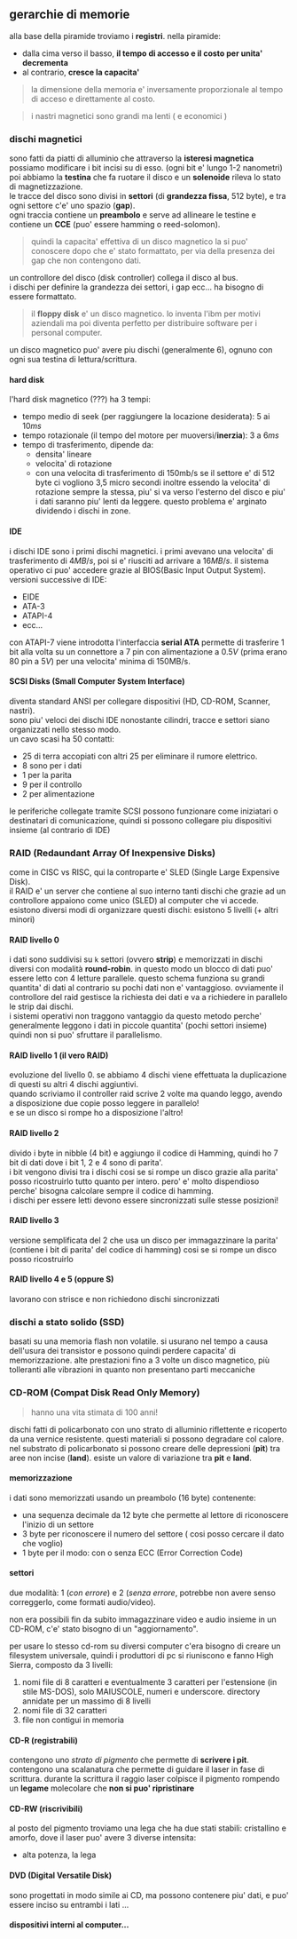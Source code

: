 ## gerarchie di memorie
alla base della piramide troviamo i **registri**.
nella piramide:
* dalla cima verso il basso, **il tempo di accesso e il costo per unita' decrementa**
* al contrario, **cresce la capacita'**

> la dimensione della memoria e' inversamente proporzionale al tempo di acceso e direttamente al costo.

> i nastri magnetici sono grandi ma lenti ( e economici )

### dischi magnetici
sono fatti da piatti di alluminio che attraverso la **isteresi magnetica** possiamo modificare i bit incisi su di esso. (ogni bit e' lungo 1-2 nanometri)  
poi abbiamo la **testina** che fa ruotare il disco e un **solenoide** rileva lo stato di magnetizzazione.  
le tracce del disco sono divisi in **settori** (di **grandezza fissa**, 512 byte), e tra ogni settore c'e' uno spazio (**gap**).  
ogni traccia contiene un **preambolo** e serve ad allineare le testine e contiene un **CCE** (puo' essere hamming o reed-solomon).  

> quindi la capacita' effettiva di un disco magnetico la si puo' conoscere dopo che e' stato formattato, per via della presenza dei gap che non contengono dati.

un controllore del disco (disk controller) collega il disco al bus.  
i dischi per definire la grandezza dei settori, i gap ecc... ha bisogno di essere formattato.

> il **floppy disk** e' un disco magnetico. lo inventa l'ibm per motivi aziendali ma poi diventa perfetto per distribuire software per i personal computer.

un disco magnetico puo' avere piu dischi (generalmente 6), ognuno con ogni sua testina di lettura/scrittura.
#### hard disk 
l'hard disk magnetico (???) ha 3 tempi:
* tempo medio di seek (per raggiungere la locazione desiderata): $5$ ai $10 ms$
* tempo rotazionale (il tempo del motore per muoversi/**inerzia**): $3$ a $6ms$
* tempo di trasferimento, dipende da:
	* densita' lineare
	* velocita' di rotazione
	* con una velocita di trasferimento di 150mb/s se il settore e' di 512 byte ci vogliono 3,5 micro secondi
inoltre essendo la velocita' di rotazione sempre la stessa, piu' si va verso l'esterno del disco e piu' i dati saranno piu' lenti da leggere. questo problema e' arginato dividendo i dischi in zone.
#### IDE
i dischi IDE sono i primi dischi magnetici. i primi avevano una velocita' di trasferimento di $4MB /s$, poi si e' riusciti ad arrivare a $16MB /s$. il sistema operativo ci puo' accedere grazie al BIOS(Basic Input Output System).  
versioni successive di IDE:
* EIDE
* ATA-3
* ATAPI-4
* ecc...

con ATAPI-7 viene introdotta l'interfaccia **serial ATA** permette di trasferire 1 bit alla volta su un connettore a 7 pin con alimentazione a $0.5V$ (prima erano 80 pin a $5V$) per una velocita' minima di 150MB/s.  

#### SCSI Disks (Small Computer System Interface)
diventa standard ANSI per collegare dispositivi (HD, CD-ROM, Scanner, nastri).  
sono piu' veloci dei dischi IDE nonostante cilindri, tracce e settori siano organizzati nello stesso modo.  
un cavo scasi ha 50 contatti:
* 25 di terra accopiati con altri 25 per eliminare il rumore elettrico.
* 8 sono per i dati
* 1 per la parita
* 9 per il controllo
* 2 per alimentazione

le periferiche collegate tramite SCSI possono funzionare come iniziatari o destinatari di comunicazione, quindi si possono collegare piu dispositivi insieme (al contrario di IDE)

### RAID (Redaundant Array Of Inexpensive Disks)
come in CISC vs RISC, qui la controparte e' SLED (Single Large Expensive Disk).  
il RAID e' un server che contiene al suo interno tanti dischi che grazie ad un controllore appaiono come unico (SLED) al computer che vi accede.   
esistono diversi modi di organizzare questi dischi: esistono 5 livelli (+ altri minori)
#### RAID livello 0
i dati sono suddivisi su `k` settori (ovvero **strip**) e memorizzati in dischi diversi con modalità **round-robin**. in questo modo un blocco di dati puo' essere letto con 4 letture parallele. questo schema funziona su grandi quantita' di dati al contrario su pochi dati non e' vantaggioso. ovviamente il controllore del raid gestisce la richiesta dei dati e va a richiedere in parallelo le strip dai dischi.  
i sistemi operativi non traggono vantaggio da questo metodo perche' generalmente leggono i dati in piccole quantita' (pochi settori insieme) quindi non si puo' sfruttare il parallelismo.
#### RAID livello 1 (il vero RAID)
evoluzione del livello 0. se abbiamo 4 dischi viene effettuata la duplicazione di questi su altri 4 dischi aggiuntivi.  
quando scriviamo il controller raid scrive 2 volte ma quando leggo, avendo a disposizione due copie posso leggere in parallelo!  
e se un disco si rompe ho a disposizione l'altro!
#### RAID livello 2
divido i byte in nibble (4 bit) e aggiungo il codice di Hamming, quindi ho 7 bit di dati dove i bit 1, 2 e 4 sono di parita'.  
i bit vengono divisi tra i dischi cosi se si rompe un disco grazie alla parita' posso ricostruirlo tutto quanto per intero. pero' e' molto dispendioso perche' bisogna calcolare sempre il codice di hamming.  
i dischi per essere letti devono essere sincronizzati sulle stesse posizioni! 
#### RAID livello 3
versione semplificata del 2 che usa un disco per immagazzinare la  parita' (contiene i bit di parita' del codice di hamming) cosi se si rompe un disco posso ricostruirlo
#### RAID livello 4 e 5 (oppure S)
lavorano con strisce e non richiedono dischi sincronizzati

### dischi a stato solido (SSD)
basati su una memoria flash non volatile. si usurano nel tempo a causa dell'usura dei transistor e possono quindi perdere capacita' di memorizzazione. alte prestazioni fino a 3 volte un disco magnetico, più tolleranti alle vibrazioni in quanto non presentano parti meccaniche

### CD-ROM (Compat Disk Read Only Memory)

> hanno una vita stimata di 100 anni!

dischi fatti di policarbonato con uno strato di alluminio riflettente e ricoperto da una vernice resistente. questi materiali si possono degradare col calore. nel substrato di policarbonato si possono creare delle depressioni (**pit**) tra aree non incise (**land**). esiste un valore di variazione tra **pit** e **land**.

#### memorizzazione
i dati sono memorizzati usando un preambolo (16 byte) contenente:
* una sequenza decimale da 12 byte che permette al lettore di riconoscere l'inizio di un settore
* 3 byte per riconoscere il numero del settore ( cosi posso cercare il dato che voglio)
* 1 byte per il modo: con o senza ECC (Error Correction Code)

#### settori
due modalità: 1 (*con errore*) e 2 (*senza errore*, potrebbe non avere senso correggerlo, come formati audio/video). 

non era possibili fin da subito immagazzinare video e audio insieme in un CD-ROM, c'e' stato bisogno di un "aggiornamento".

per usare lo stesso cd-rom su diversi computer c'era bisogno di creare un filesystem universale, quindi i produttori di pc si riuniscono e fanno High Sierra, composto da 3 livelli:
1. nomi file di 8 caratteri e eventualmente 3 caratteri per l'estensione (in stile MS-DOS), solo MAIUSCOLE, numeri e underscore. directory annidate per un massimo di 8 livelli
2. nomi file di 32 caratteri
3. file non contigui in memoria

#### CD-R (registrabili)
contengono uno *strato di pigmento* che permette di **scrivere i pit**. contengono una scalanatura che permette di guidare il laser in fase di scrittura. durante la scrittura il raggio laser colpisce il pigmento rompendo un **legame** molecolare che **non si puo' ripristinare**

#### CD-RW (riscrivibili)
al posto del pigmento troviamo una lega che ha due stati stabili: cristallino e amorfo, dove il laser puo' avere 3 diverse intensita:
* alta potenza, la lega


#### DVD (Digital Versatile Disk)
sono progettati in modo simile ai CD, ma possono contenere piu' dati, e puo' essere inciso su entrambi i lati ...

#### dispositivi interni al  computer...


